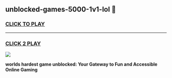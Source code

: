 
## unblocked-games-5000-1v1-lol 👋
<h3>
<a href="https://premium.freeplayer.one?title=unblocked-games-5000-1v1-lol&ref=14F">CLICK TO PLAY</a></h3>
<hr>

<h3>
<a href="https://premium.freeplayer.one?title=unblocked-games-5000-1v1-lol&ref=14F">CLICK 2 PLAY</a>
  
</h3>

<a href="https://premium.freeplayer.one?title=unblocked-games-5000-1v1-lol&ref=12F/"><img src="https://clearcache.store/games.png"></a>


**worlds hardest game unblocked: Your Gateway to Fun and Accessible Online Gaming**
